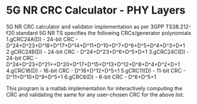 # 5G NR CRC Calculator - PHY Layers
5G NR CRC calculator and validator implementation as per 3GPP TS38.212-f20 standard
5G NR TS specifies the following CRCs/generator polynomials
1.gCRC24A(D) - 24-bit CRC - D^24+D^23+D^18+D^17+D^14+D^11+D^10+D^7+D^6+D^5+D^4+D^3+D+1
2.gCRC24B(D) - 24-bit CRC - D^24+D^23+D^6+D^5+D+1
3.gCRC24C(D) - 24-bit CRC - D^24+D^23+D^21++D^20+D^17+D^15+D^13+D^12+D^8+D^4+D^2+D+1
4.gCRC16(D) - 16-bit CRC - D^16+D^12+D^5+1
5.gCRC11(D) - 11-bit CRC - D^11+D^10+D^9+D^5+1
6.gCRC6(D) - 6-bit CRC - D^6+D^5+1

This program is a matlab implementation for interactively computing the CRC and validating the same for any user-chosen CRC for the above list.
